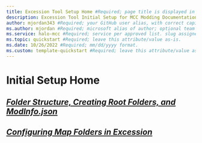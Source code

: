 ```yaml
---
title: Excession Tool Setup Home #Required; page title is displayed in search results. Include the brand.
description: Excession Tool Initial Setup for MCC Modding Documentation. #Required; article description that is displayed in search results. 
author: mjordan343 #Required; your GitHub user alias, with correct capitalization.
ms.author: mjordan #Required; microsoft alias of author; optional team alias.
ms.service: halo-mcc #Required; service per approved list. slug assigned by ACOM.
ms.topic: quickstart #Required; leave this attribute/value as-is.
ms.date: 10/26/2022 #Required; mm/dd/yyyy format.
ms.custom: template-quickstart #Required; leave this attribute/value as-is.
---
```


# Initial Setup Home

## [*Folder Structure, Creating Root Folders, and ModInfo.json*](FolderStructure.md)

## [*Configuring Map Folders in Excession*](MapFolders.md)
